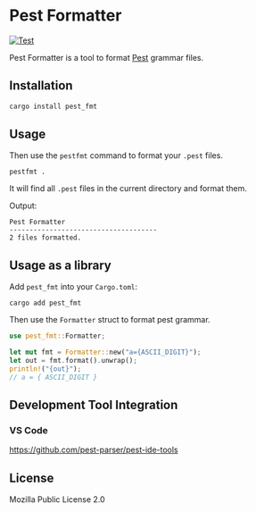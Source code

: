 # Pest Formatter

[![Test](https://github.com/pest-parser/pest-fmt/actions/workflows/test.yml/badge.svg)](https://github.com/pest-parser/pest-fmt/actions/workflows/test.yml)

Pest Formatter is a tool to format [Pest](https://pest.rs) grammar files.

## Installation

```bash
cargo install pest_fmt
```

## Usage

Then use the `pestfmt` command to format your `.pest` files.

```shell
pestfmt .
```

It will find all `.pest` files in the current directory and format them.

Output:

```
Pest Formatter
-------------------------------------
2 files formatted.
```

## Usage as a library

Add `pest_fmt` into your `Cargo.toml`:

```
cargo add pest_fmt
```

Then use the `Formatter` struct to format pest grammar.

```rust
use pest_fmt::Formatter;

let mut fmt = Formatter::new("a={ASCII_DIGIT}");
let out = fmt.format().unwrap();
println!("{out}");
// a = { ASCII_DIGIT }
```

## Development Tool Integration

### VS Code

https://github.com/pest-parser/pest-ide-tools

## License

Mozilla Public License 2.0
